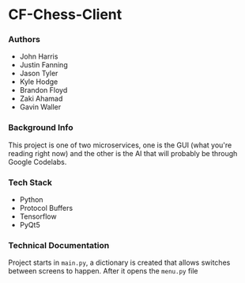 # CF-Chess-Client

### Authors
- John Harris
- Justin Fanning
- Jason Tyler
- Kyle Hodge
- Brandon Floyd
- Zaki Ahamad
- Gavin Waller



### Background Info
This project is one of two microservices, one is the GUI (what you're reading right now)
and the other is the AI that will probably be through Google Codelabs.

### Tech Stack
- Python
- Protocol Buffers
- Tensorflow
- PyQt5

### Technical Documentation
Project starts in `main.py`, a dictionary is created that allows switches between
screens to happen. After it opens the `menu.py` file